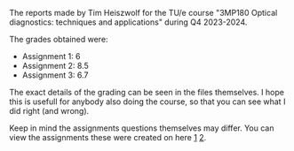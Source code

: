 The reports made by Tim Heiszwolf for the TU/e course "3MP180 Optical diagnostics: techniques and applications" during Q4 2023-2024.

The grades obtained were:

- Assignment 1: 6
- Assignment 2: 8.5
- Assignment 3: 6.7

The exact details of the grading can be seen in the files themselves. I hope this is usefull for anybody also doing the course, so that you can see what I did right (and wrong).

Keep in mind the assignments questions themselves may differ. You can view the assignments these were created on here [1](https://web.archive.org/web/20240804235338/https://pdfhost.io/v/pkT.eo8aI_3MP180_2024_Assignment1) [2](https://web.archive.org/web/20240804235337/https://pdfhost.io/v/ihGGJ335X_3MP180_2024_Assignment2).